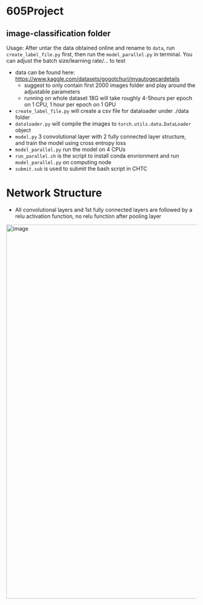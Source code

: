 # 605Project

## image-classification folder

Usage:
  After untar the data obtained online and rename to `data`, run `create_label_file.py` first, then run the `model_parallel.py` in terminal. You can adjust the batch size/learning rate/... to test

- data can be found here: https://www.kaggle.com/datasets/gogotchuri/myautogecardetails
  - suggest to only contain first 2000 images folder and play around the adjustable parameters
  - running on whole dataset 18G will take roughly 4-5hours per epoch on 1 CPU, 1 hour per epoch on 1 GPU
- `create_label_file.py` will create a csv file for dataloader under ./data folder
- `dataloader.py` will compile the images to `torch.utils.data.DataLoader` object
- `model.py` 3 convolutional layer with 2 fully connected layer structure, and train the model using cross entropy loss
- `model_parallel.py` run the model on 4 CPUs
- `run_parallel.sh` is the script to install conda envrionment and run `model_parallel.py` on computing node
- `submit.sub` is used to submit the bash script in CHTC



# Network Structure
-  All convolutional layers and 1st fully connected layers are followed by a relu activation function, no relu function after pooling layer
<img width="991" alt="image" src="https://github.com/ryf0810/car-images-classification-project/assets/106381479/8cbbc174-32ae-4db7-b94c-5a7ee13bff60">
